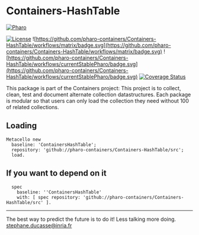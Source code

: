 # Containers-HashTable

<a href="https://www.pharo.org">
    <img alt="Pharo" src="https://img.shields.io/static/v1?style=for-the-badge&message=Pharo&color=3297d4&logo=Harbor&logoColor=FFFFFF&label=" />
</a>

[![License](https://img.shields.io/badge/license-MIT-blue.svg)](https://img.shields.io/badge/license-MIT-blue.svg)
![https://github.com/pharo-containers/Containers-HashTable/workflows/matrix/badge.svg](https://github.com/pharo-containers/Containers-HashTable/workflows/matrix/badge.svg)
![https://github.com/pharo-containers/Containers-HashTable/workflows/currentStablePharo/badge.svg](https://github.com/pharo-containers/Containers-HashTable/workflows/currentStablePharo/badge.svg)
[![Coverage Status](https://coveralls.io/repos/github/pharo-containers/Containers-HashTable/badge.svg?branch=master)](https://coveralls.io/github/pharo-containers/Containers-HashTable?branch=master) 

This package is part of the Containers project: This project is to collect, clean, 
test and document alternate collection datastructures. Each package is modular so that users 
can only load the collection they need without 100 of related collections.

## Loading

```
Metacello new
  baseline: 'ContainersHashTable';
  repository: 'github://pharo-containers/Containers-HashTable/src';
  load.
```

## If you want to depend on it

```
  spec 
    baseline: ''ContainersHashTable' 
    with: [ spec repository: 'github://pharo-containers/Containers-HashTable/src' ].
  ```

----
The best way to predict the future is to do it!
Less talking more doing. stephane.ducasse@inria.fr
